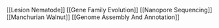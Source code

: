 [[Lesion Nematode]]
[[Gene Family Evolution]]
[[Nanopore Sequencing]]
[[Manchurian Walnut]]
[[Genome Assembly And Annotation]]
